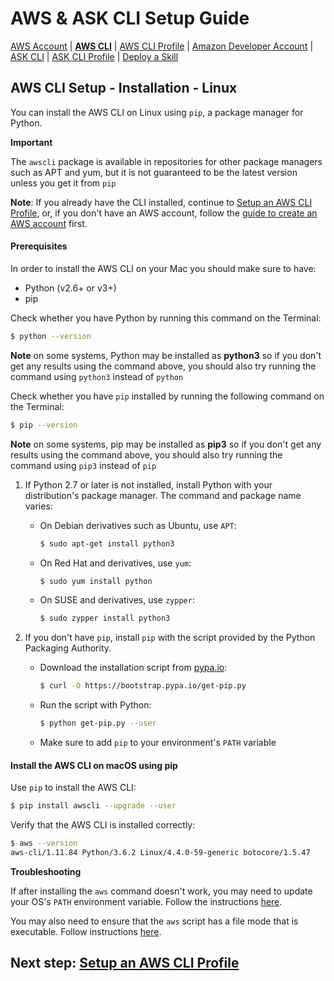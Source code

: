 # AWS & ASK CLI Setup Guide
[AWS Account](new-aws-account.md) | **[AWS CLI](aws-cli-setup-intro.md)** | [AWS CLI Profile](aws-cli-setup-profile.md) | [Amazon Developer Account](dev-portal-intro.md) | [ASK CLI](ask-cli-setup-intro.md) | [ASK CLI Profile](ask-cli-setup-profile.md) | [Deploy a Skill](deploy-sample-skill.md)



## AWS CLI Setup - Installation - Linux



You can install the AWS CLI on Linux using `pip`, a package manager for Python.

**Important**

The `awscli` package is available in repositories for other package managers such as APT and yum, but it is not guaranteed to be the latest version unless you get it from `pip`



**Note**: If you already have the CLI installed, continue to [Setup an AWS CLI Profile](aws-cli-setup-profile.md), or, if you don't have an AWS account, follow the [guide to create an AWS account](new-aws-account.md) first.



#### Prerequisites

In order to install the AWS CLI on your Mac you should make sure to have:

* Python (v2.6+ or v3+)
* pip 

Check whether you have Python by running this command on the Terminal:

```bash
$ python --version
```

**Note** on some systems, Python may be installed as **python3** so if you don't get any results using the command above, you should also try running the command using `python3` instead of `python`



Check whether you have `pip` installed by running the following command on the Terminal:

```bash
$ pip --version
```

**Note** on some systems, pip may be installed as **pip3** so if you don't get any results using the command above, you should also try running the command using `pip3` instead of `pip`



1. If Python 2.7 or later is not installed, install Python with your distribution's package manager. The command and package name varies:

   - On Debian derivatives such as Ubuntu, use `APT`:

     ```bash
     $ sudo apt-get install python3
     ```

   - On Red Hat and derivatives, use `yum`:

     ```bash
     $ sudo yum install python
     ```

   - On SUSE and derivatives, use `zypper`:

     ```bash
     $ sudo zypper install python3
     ```

2. If you don't have `pip`, install `pip` with the script provided by the Python Packaging Authority.

   - Download the installation script from [pypa.io](https://www.pypa.io/):

     ```bash
     $ curl -O https://bootstrap.pypa.io/get-pip.py
     ```

     

   - Run the script with Python:

     ```bash
     $ python get-pip.py --user
     ```

   - Make sure to add `pip` to your environment's `PATH` variable

     

 

#### Install the AWS CLI on macOS using pip

Use `pip` to install the AWS CLI:

```bash
$ pip install awscli --upgrade --user
```



Verify that the AWS CLI is installed correctly:

```bash
$ aws --version
aws-cli/1.11.84 Python/3.6.2 Linux/4.4.0-59-generic botocore/1.5.47
```





**Troubleshooting**

If after installing the `aws` command doesn't work, you may need to update your OS's `PATH` environment variable. Follow the instructions [here](https://docs.aws.amazon.com/cli/latest/userguide/awscli-install-linux.html#awscli-install-linux-path).

You may also need to ensure that the `aws` script has a file mode that is executable. Follow instructions [here](https://docs.aws.amazon.com/cli/latest/userguide/troubleshooting.html).



## Next step: [Setup an AWS CLI Profile](aws-cli-setup-profile.md)

